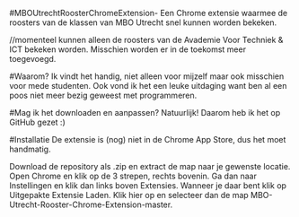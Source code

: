 #MBOUtrechtRoosterChromeExtension-
Een Chrome extensie waarmee de roosters van de klassen van MBO Utrecht snel kunnen worden bekeken.  

//momenteel kunnen alleen de roosters van de Avademie Voor Techniek & ICT bekeken worden. Misschien worden er in de toekomst meer toegevoegd. 

#Waarom?
Ik vindt het handig, niet alleen voor mijzelf maar ook misschien voor mede studenten. Ook vond ik het een leuke uitdaging want ben al een poos niet meer bezig geweest met programmeren.

#Mag ik het downloaden en aanpassen?
Natuurlijk! Daarom heb ik het op GitHub gezet :) 

#Installatie
De extensie is (nog) niet in de Chrome App Store, dus het moet handmatig.

Download de repository als .zip en extract de map naar je gewenste locatie. Open Chrome en klik op de 3 strepen, rechts bovenin. Ga dan naar Instellingen en klik dan links boven Extensies. Wanneer je daar bent klik op Uitgepakte Extensie Laden. Klik hier op en selecteer dan de map MBO-Utrecht-Rooster-Chrome-Extension-master. 


